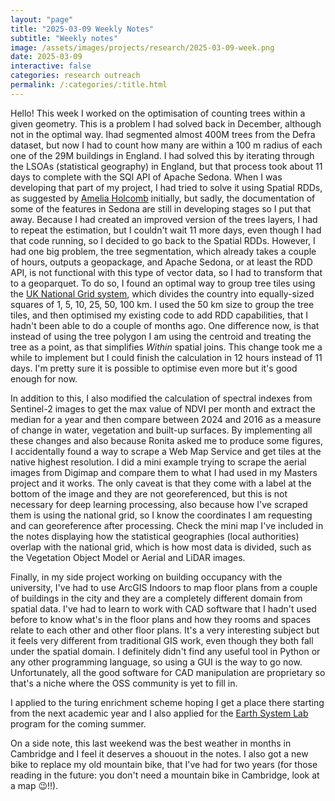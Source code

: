 ```yaml
---
layout: "page"
title: "2025-03-09 Weekly Notes"
subtitle: "Weekly notes"
image: /assets/images/projects/research/2025-03-09-week.png
date: 2025-03-09
interactive: false
categories: research outreach
permalink: /:categories/:title.html
---
```


Hello! This week I worked on the optimisation of counting trees within a given geometry. This is a problem I had solved back in December, although not in the optimal way. Ihad segmented almost 400M trees from the Defra dataset, but now I had to count how many are within a 100 m radius of each one of the 29M buildings in England. I had solved this by iterating through the LSOAs (statistical geography) in England, but that process took about 11 days to complete with the SQl API of Apache Sedona. When I was developing that part of my project, I had tried to solve it using Spatial RDDs, as suggested by [Amelia Holcomb](https://ameliaholcomb.github.io/) initially, but sadly, the documentation of some of the features in Sedona are still in developing stages so I put that away. Because I had created an improved version of the trees layers, I had to repeat the estimation, but I couldn't wait 11 more days, even though I had that code running, so I decided to go back to the Spatial RDDs. However, I had one big problem, the tree segmentation, which already takes a couple of hours, outputs a geopackage, and Apache Sedona, or at least the RDD API, is not functional with this type of vector data, so I had to transform that to a geoparquet. To do so, I found an optimal way to group tree tiles using the [UK National Grid system](https://digimap.edina.ac.uk/help/our-maps-and-data/bng/), which divides the country into equally-sized squares of 1, 5, 10, 25, 50, 100 km. I used the 50 km size to group the tree tiles, and then optimised my existing code to add RDD capabilities, that I hadn't been able to do a couple of months ago. One difference now, is that instead of using the tree polygon I am using the centroid and treating the tree as a point, as that simplifies *Within* spatial joins. This change took me a while to implement but I could finish the calculation in 12 hours instead of 11 days. I'm pretty sure it is possible to optimise even more but it's good enough for now.

In addition to this, I also modified the calculation of spectral indexes from Sentinel-2 images to get the max value of NDVI per month and extract the median for a year and then compare between 2024 and 2016 as a measure of change in water, vegetation and built-up surfaces. By implementing all these changes and also because Ronita asked me to produce some figures, I accidentally found a way to scrape a Web Map Service and get tiles at the native highest resolution. I did a mini example trying to scrape the aerial images from Digimap and compare them to what I had used in my Masters project and it works. The only caveat is that they come with a label at the bottom of the image and they are not georeferenced, but this is not necessary for deep learning processing, also because how I've scraped them is using the national grid, so I know the coordinates I am requesting and can georeference after processing. Check the mini map I've included in the notes displaying how the statistical geographies (local authorities) overlap with the national grid, which is how most data is divided, such as the Vegetation Object Model or Aerial and LiDAR images.

Finally, in my side project working on building occupancy with the university, I've had to use ArcGIS Indoors to map floor plans from a couple of buildings in the city and they are a completely different domain from spatial data. I've had to learn to work with CAD software that I hadn't used before to know what's in the floor plans and how they rooms and spaces relate to each other and other floor plans. It's a very interesting subject but it feels very different from traditional GIS work, even though they both fall under the spatial domain. I definitely didn't find any useful tool in Python or any other programming language, so using a GUI is the way to go now. Unfortunately, all the good software for CAD manipulation are proprietary so that's a niche where the OSS community is yet to fill in.

I applied to the turing enrichment scheme hoping I get a place there starting from the next academic year and I also applied for the [Earth System Lab](https://eslab.ai/) program for the coming summer.

On a side note, this last weekend was the best weather in months in Cambridge and I feel it deserves a shouout in the notes. I also got a new bike to replace my old mountain bike, that I've had for two years (for those reading in the future: you don't need a mountain bike in Cambridge, look at a map 😉!!).